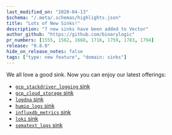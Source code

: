```yaml
---
last_modified_on: "2020-04-13"
$schema: "/.meta/.schemas/highlights.json"
title: "Lots of New Sinks!"
description: "7 new sinks have been added to Vector"
author_github: "https://github.com/binarylogic"
pr_numbers: [1555, 1562, 1668, 1716, 1759, 1783, 1794]
release: "0.8.0"
hide_on_release_notes: false
tags: ["type: new feature", "domain: sinks"]
---
```


We all love a good sink. Now you can enjoy our latest offerings:

* [`gcp_stackdriver_logging` sink][docs.sinks.gcp_stackdriver_logs]
* [`gcp_cloud_storage` sink][docs.sinks.gcp_cloud_storage]
* [`logdna` sink][docs.sinks.logdna]
* [`humio_logs` sink][docs.sinks.humio_logs]
* [`influxdb_metrics` sink][docs.sinks.influxdb_metrics]
* [`loki` sink][docs.sinks.loki]
* [`sematext_logs` sink][docs.sinks.sematext_logs]


[docs.sinks.gcp_cloud_storage]: /docs/reference/sinks/gcp_cloud_storage/
[docs.sinks.gcp_stackdriver_logs]: /docs/reference/sinks/gcp_stackdriver_logs/
[docs.sinks.humio_logs]: /docs/reference/sinks/humio_logs/
[docs.sinks.influxdb_metrics]: /docs/reference/sinks/influxdb_metrics/
[docs.sinks.logdna]: /docs/reference/sinks/logdna/
[docs.sinks.loki]: /docs/reference/sinks/loki/
[docs.sinks.sematext_logs]: /docs/reference/sinks/sematext_logs/
